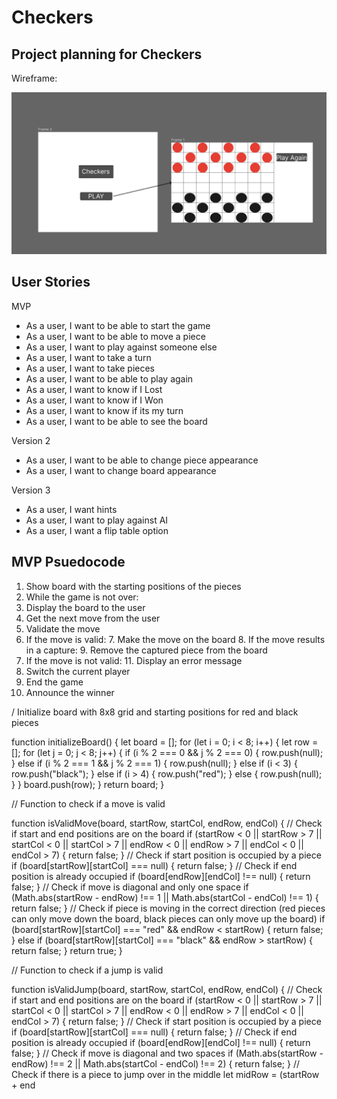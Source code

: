 # Checkers


## Project planning for Checkers

Wireframe:

![Wireframes](./assets/Wireframe.png)

## User Stories

MVP
- As a user, I want to be able to start the game
- As a user, I want to be able to move a piece
- As a user, I want to play against someone else
- As a user, I want to take a turn
- As a user, I want to take pieces
- As a user, I want to be able to play again
- As a user, I want to know if I Lost
- As a user, I want to know if I Won
- As a user, I want to know if its my turn
- As a user, I want to be able to see the board

Version 2
- As a user, I want to be able to change piece appearance
- As a user, I want to change board appearance

Version 3
- As a user, I want hints
- As a user, I want to play against AI
- As a user, I want a flip table option


## MVP Psuedocode

1. Show board with the starting positions of the pieces
2. While the game is not over:
  3. Display the board to the user
  4. Get the next move from the user
  5. Validate the move
  6. If the move is valid:
     7. Make the move on the board
     8. If the move results in a capture:
        9. Remove the captured piece from the board
  10. If the move is not valid:
     11. Display an error message
  12. Switch the current player
13. End the game
14. Announce the winner

/ Initialize board with 8x8 grid and starting positions for red and black pieces

function initializeBoard() {
let board = []; for (let i = 0; i < 8; i++) {
    let row = []; for (let j = 0; j < 8; j++) {
         if (i % 2 === 0 && j % 2 === 0) {
             row.push(null); }
              else if (i % 2 === 1 && j % 2 === 1) 
              {
                row.push(null);
              } else if (i < 3) { 
                row.push("black");
                } else if (i > 4) {
                    row.push("red");
                    } else {
                        row.push(null);
                        }
                        } board.push(row);
        } return board;
}

// Function to check if a move is valid

function isValidMove(board, startRow, startCol, endRow, endCol) {
// Check if start and end positions are on the board
if (startRow < 0 || startRow > 7 || startCol < 0 || startCol > 7 || endRow < 0 || endRow > 7 || endCol < 0 || endCol > 7) {
return false;
}
// Check if start position is occupied by a piece
if (board[startRow][startCol] === null) {
return false;
}
// Check if end position is already occupied
if (board[endRow][endCol] !== null) {
return false;
}
// Check if move is diagonal and only one space
if (Math.abs(startRow - endRow) !== 1 || Math.abs(startCol - endCol) !== 1) {
return false;
}
// Check if piece is moving in the correct direction (red pieces can only move down the board, black pieces can only move up the board)
if (board[startRow][startCol] === "red" && endRow < startRow) {
return false;
} else if (board[startRow][startCol] === "black" && endRow > startRow) {
return false;
}
return true;
}

// Function to check if a jump is valid

function isValidJump(board, startRow, startCol, endRow, endCol) {
// Check if start and end positions are on the board
if (startRow < 0 || startRow > 7 || startCol < 0 || startCol > 7 || endRow < 0 || endRow > 7 || endCol < 0 || endCol > 7) {
return false;
}
// Check if start position is occupied by a piece
if (board[startRow][startCol] === null) {
return false;
}
// Check if end position is already occupied
if (board[endRow][endCol] !== null) {
return false;
}
// Check if move is diagonal and two spaces
if (Math.abs(startRow - endRow) !== 2 || Math.abs(startCol - endCol) !== 2) {
return false;
}
// Check if there is a piece to jump over in the middle
let midRow = (startRow + end



